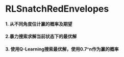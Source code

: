 # RLSnatchRedEnvelopes
#### 1. 从不同角度估计赢的概率及期望
#### 2.暴力搜索求解当前状态下的最优解
#### 3. 使用Q-Learning搜索最优解，使用0.7^n作为赢的概率
